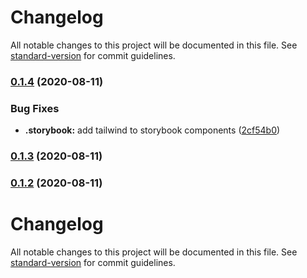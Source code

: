 # Changelog

All notable changes to this project will be documented in this file. See [standard-version](https://github.com/conventional-changelog/standard-version) for commit guidelines.

### [0.1.4](https://github.com/kilianstallz/sapper-ts-production-template/compare/v0.1.3...v0.1.4) (2020-08-11)


### Bug Fixes

* **.storybook:** add tailwind to storybook components ([2cf54b0](https://github.com/kilianstallz/sapper-ts-production-template/commit/2cf54b0ac94526c184d44aced6b3cdbefd54bc98))

### [0.1.3](https://github.com/kilianstallz/sapper-ts-production-template/compare/v0.1.2...v0.1.3) (2020-08-11)

### [0.1.2](https://github.com/kilianstallz/sapper-ts-production-template/compare/v0.1.1...v0.1.2) (2020-08-11)

# Changelog

All notable changes to this project will be documented in this file. See [standard-version](https://github.com/conventional-changelog/standard-version) for commit guidelines.
